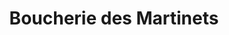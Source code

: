 ---
title: "Boucherie des Martinets"
url: /rueil-malmaison/boucherie-des-martinets/
shop: boucherie
---